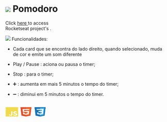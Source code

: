  #  <img src="https://user-images.githubusercontent.com/77073426/168442787-7e0caf42-7af0-437b-827f-ee0b5ef85536.png" width="40px"> Pomodoro 
Click <a href="https://fernandabitten.github.io/pomodoro/index.html">here </a>  to access <br/>
Rocketseat  project's .<br/>



<img src="https://user-images.githubusercontent.com/77073426/168486130-66b0e4ec-78d8-4164-81a2-ad56ea7500c4.png" width="350px">
Funcionalidades:

- Cada card que se encontra do lado direito, quando selecionado, muda de cor e emite um som diferente

- Play / Pause   : aciona ou pausa o timer;
- Stop   : para o timer;
- :heavy_plus_sign:   : aumenta em mais 5 minutos o tempo do timer;
- :heavy_minus_sign:  : diminui em 5 minutos o tempo do timer.


<div style="display: inline_block"><br>
  <img align="center" alt="Fer-Js" height="30" width="40" src="https://raw.githubusercontent.com/devicons/devicon/master/icons/javascript/javascript-plain.svg">
  <img align="center" alt="Fer-HTML" height="30" width="40" src="https://raw.githubusercontent.com/devicons/devicon/master/icons/html5/html5-original.svg">
  <img align="center" alt="Fer-CSS" height="30" width="40" src="https://raw.githubusercontent.com/devicons/devicon/master/icons/css3/css3-original.svg">
</div>
